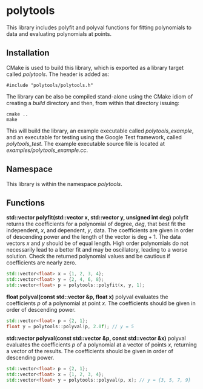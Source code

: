# polytools
This library includes polyfit and polyval functions for fitting polynomials to data and evaluating polynomials at points.

## Installation
CMake is used to build this library, which is exported as a library target called *polytools*. The header is added as:

```
#include "polytools/polytools.h"
```

The library can be also be compiled stand-alone using the CMake idiom of creating a *build* directory and then, from within that directory issuing:

```
cmake ..
make
```

This will build the library, an example executable called *polytools_example*, and an executable for testing using the Google Test framework, called *polytools_test*. The example executable source file is located at *examples/polytools_example.cc*.

## Namespace
This library is within the namespace *polytools*.

## Functions
**std::vector<float> polyfit(std::vector<float> x, std::vector<float> y, unsigned int deg)** polyfit returns the coefficients for a polynomial of degree, *deg*, that best fit the independent, *x*, and dependent, *y*, data. The coefficients are given in order of descending power and the length of the vector is deg + 1. The data vectors *x* and *y* should be of equal length. High order polynomials do not necessarily lead to a better fit and may be oscillatory, leading to a worse solution. Check the returned polynomial values and be cautious if coefficients are nearly zero.

```C++
std::vector<float> x = {1, 2, 3, 4};
std::vector<float> y = {2, 4, 6, 8};
std::vector<float> p = polytools::polyfit(x, y, 1);
```
**float polyval(const std::vector<float> &p, float x)** polyval evaluates the coefficients *p* of a polynomial at point *x*. The coefficients should be given in order of descending power.

```C++
std::vector<float> p = {2, 1};
float y = polytools::polyval(p, 2.0f); // y = 5
```

**std::vector<float> polyval(const std::vector<float> &p, const std::vector<float> &x)** polyval evaluates the coefficients *p* of a polynomial at a vector of points *x*, returning a vector of the results. The coefficients should be given in order of descending power.

```C++
std::vector<float> p = {2, 1};
std::vector<float> x = {1, 2, 3, 4};
std::vector<float> y = polytools::polyval(p, x); // y = {3, 5, 7, 9}
```
